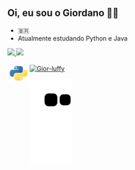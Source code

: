 ## Oi, eu sou o Giordano 🧑🏻

- 🇧🇷
- Atualmente estudando Python e Java

<div>
  <a href="https://github.com/GiordanoFerreira">
  <img height="170em" src="https://github-readme-stats.vercel.app/api?username=GiordanoFerreira&show_icons=true&theme=dark&include_all_commits=true&count_private=true"/>
  <img height="160em" src="https://github-readme-stats.vercel.app/api/top-langs/?username=GiordanoFerreira&layout=compact&langs_count=7&theme=dark"/>
</div>

<div style="display: inline_block"><br>
  <img align="left" alt="Giordano-Python" height="40" width="50" src="https://raw.githubusercontent.com/devicons/devicon/master/icons/python/python-original.svg">
  <img align="center" alt="Gior-luffy" src="https://c.tenor.com/yFKbJFsOvs4AAAAM/luffy-smile-luffy-giggle.gif">
</div>
  
![Snake animation](https://github.com/GiordanoFerreira/GiordanoFerreira/blob/output/github-contribution-grid-snake.svg)

